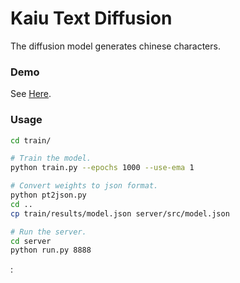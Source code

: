 # Kaiu Text Diffusion 
The diffusion model generates chinese characters. 

### Demo
See [Here](https://kthfan.github.io/text-generator).

### Usage

```bash
cd train/

# Train the model.
python train.py --epochs 1000 --use-ema 1

# Convert weights to json format.
python pt2json.py
cd ..
cp train/results/model.json server/src/model.json

# Run the server.
cd server
python run.py 8888
```


:
